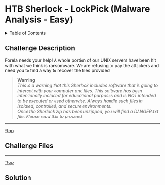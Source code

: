 <a id="top"></a>
# HTB Sherlock - LockPick (Malware Analysis - Easy)

<details>
  <summary>Table of Contents</summary>
  
+ [Challenge Description](#challenge-description)
+ [Challenge Files](#challenge-files)
+ [Solution](#Solution)
</details>

## Challenge Description

Forela needs your help! A whole portion of our UNIX servers have been hit with what we think is ransomware. We are refusing to pay the attackers and need you to find a way to recover the files provided.

>**Warning**  
*This is a warning that this Sherlock includes software that is going to interact with your computer and files. This software has been intentionally included for educational purposes and is NOT intended to be executed or used otherwise. Always handle such files in isolated, controlled, and secure environments.  
Once the Sherlock zip has been unzipped, you will find a DANGER.txt file. Please read this to proceed.*


---

[^top](#top)
## Challenge Files



---

[^top](#top)
## Solution


